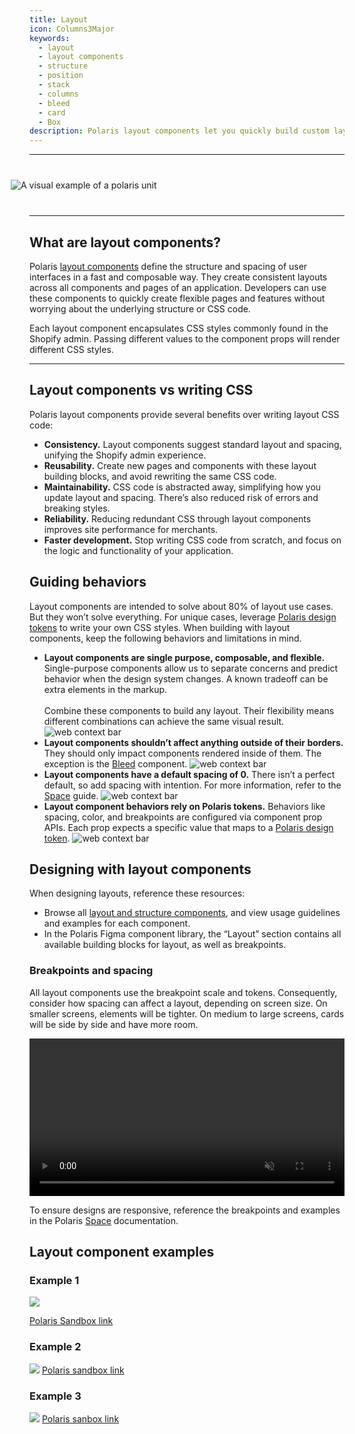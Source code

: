 ```yaml
---
title: Layout
icon: Columns3Major
keywords:
  - layout
  - layout components
  - structure
  - position
  - stack
  - columns
  - bleed
  - card
  - Box
description: Polaris layout components let you quickly build custom layouts without writing CSS code.
---
```


<!-- inline css styling for html video and images -->
<style>
.space-hero {
  margin: 40px -30px 40px -30px;
}
</style>

---

<div class="space-hero">
  <img src="/images/foundations/design/layout/layout-banner.png" alt="A visual example of a polaris unit">
</div>

---

## What are layout components?

Polaris [layout components](/components/layout-and-structure) define the structure and spacing of user interfaces in a fast and composable way. They create consistent layouts across all components and pages of an application. Developers can use these components to quickly create flexible pages and features without worrying about the underlying structure or CSS code.

Each layout component encapsulates CSS styles commonly found in the Shopify admin. Passing different values to the component props will render different CSS styles.

---

## Layout components vs writing CSS

Polaris layout components provide several benefits over writing layout CSS code:

- **Consistency.** Layout components suggest standard layout and spacing, unifying the Shopify admin experience.
- **Reusability.** Create new pages and components with these layout building blocks, and avoid rewriting the same CSS code.
- **Maintainability.** CSS code is abstracted away, simplifying how you update layout and spacing. There’s also reduced risk of errors and breaking styles.
- **Reliability.** Reducing redundant CSS through layout components improves site performance for merchants.
- **Faster development.** Stop writing CSS code from scratch, and focus on the logic and functionality of your application.

## Guiding behaviors

Layout components are intended to solve about 80% of layout use cases. But they won’t solve everything. For unique cases, leverage [Polaris design tokens](/tokens/colors) to write your own CSS styles. When building with layout components, keep the following behaviors and limitations in mind.

<div as="SideBySide">

- <span>**Layout components are single purpose, composable, and flexible.** Single-purpose components allow us to separate concerns and predict behavior when the design system changes. A known tradeoff can be extra elements in the markup. <br /><br />Combine these components to build any layout. Their flexibility means different combinations can achieve the same visual result.</span> ![web context bar](/images/foundations/design/layout/single-purpose-composible-flexible@2x.png)
- <span>**Layout components shouldn’t affect anything outside of their borders.** They should only impact components rendered inside of them. The exception is the [Bleed](/components/layout-and-structure/bleed) component.</span> ![web context bar](/images/foundations/design/layout/outside-borders@2x.png)
- <span>**Layout components have a default spacing of 0.** There isn’t a perfect default, so add spacing with intention. For more information, refer to the [Space](/design/space) guide.</span> ![web context bar](/images/foundations/design/layout/default-spacing@2x.png)
- <span>**Layout component behaviors rely on Polaris tokens.** Behaviors like spacing, color, and breakpoints are configured via component prop APIs. Each prop expects a specific value that maps to a [Polaris design token](/tokens/colors).</span> ![web context bar](/images/foundations/design/layout/tokens@2x.png)

</div>

## Designing with layout components

When designing layouts, reference these resources:

- Browse all [layout and structure components](/components/layout-and-structure), and view usage guidelines and examples for each component.
- In the Polaris Figma component library, the “Layout” section contains all available building blocks for layout, as well as breakpoints.

### Breakpoints and spacing

All layout components use the breakpoint scale and tokens. Consequently, consider how spacing can affect a layout, depending on screen size. On smaller screens, elements will be tighter. On medium to large screens, cards will be side by side and have more room.

<video width="100%" height="auto" controls autoplay muted loop>
  <source src="/images/foundations/design/space/breakpoints.mp4" type="video/mp4">
</video>

To ensure designs are responsive, reference the breakpoints and examples in the Polaris [Space](/design/space) documentation.

## Layout component examples

### Example 1

![](/images/foundations/design/layout/example1.png)

[Polaris Sandbox link](https://polaris.shopify.com/sandbox?code=N4Igxg9gJgpiBcIA8AhCAPABABwIZSgEsA7AcwF4AdEANmoD5LjNMkBBAG2wAtcBhXACcojZi0zAA9ACppmJuPEAVbjEylc2HIIhaAzjAAuezIdWY9eMGoBGRgO4wYzGLjDdM7whyiYSp804eXABlQzcAa0w%2BCABbbAhiZ0MFRXVNTDdrbGNMCABXQQsrElJMWD1CUmZDCAjnE1wTADdcDnyYE25DQ2w9eElJBI4hQj0AOj1uXUIAMwBPcchYyVr64j1JSzdS1MVZSQBfPdYg3jDI9OwqEAAmakxZ-I4OAHVCKDNRRSlZE5YYu1Yhs-CYbPlvIZMPZCGZoiEQupBB9MPliLAimY1NNoJl0ZkwNlcnwEUiUbgesjwYZOv9HhBMeZIECQdgdNg6QdjmJFEhAflgSZmQKNjcAIyzIq4fK1Bh0lhIJQwdBQpo3DkgTCtZG4YiGG6qfClACyUDlPLSLAAmgUiokOCQ1HpaoI1GNiIBMAihumcmHmRnlrEkSpV30trBQMtqzGwI38hEgxHIwAAEgzCAAvRLhDgAEQgxmNJAZh3oSEkkZ6iTDvMk-MFNfEiuVqr06vN4cw%2Bc9UNmDNIRlMEEwrtiEGaaixOCaensDN89lUzHmBQ9rpHrig8yHFnCghSFsUBhepXGdPLIcMjfLZ1C4TAEUbvzpaCwpEIE5MK-yBOsehMtSYLEurbiSiJsj6%2B6EJ0eK%2BFkMA5CYtrlJ0VQ1HUDTyIe9JFM68wOmQmSUoQ1KdOMmAAJKGAA5EhhRARAzpajAgh6BS3hqCM35QssCRJHqnJHCcqAYNOBClCgHAQA%2BFz7jcAAsHZpKgUbVgASjAY4TpgAAKM5zsI5aVtG14VhgYY3lwvACMIohGeZTAgAANCAWKxJ0CAANogFJYBtDA8DOCAAC6Lkwp83B6F5ADsNAABzBYcQA)

### Example 2

![](/images/foundations/design/layout/example2.png)
[Polaris sandbox link](https://polaris.shopify.com/sandbox?code=N4Igxg9gJgpiBcIA8AhCAPABABwIZSgEsA7AcwF4AdEAFmoD5LjNMkBBAG2wAtcBhXACcoOfETJUQABmqZBEAK7FYUNgCMIANxiSAtlAZMWLVBlEESFanRCNmxk5x64AygBdcYANaZSubJI2dg4OSAAqMOhumLgAzpLcAIyymkKEuMRuCTD4lgCyBrZGIQ4ACgpqHISx3DAiHBmkCrikMLHFJUgA9BFRwSWsvdGpgumZkhpQAJ4FspAcEIKSsRVQCnWG9gOYbGBuhNqYJJhutZi6Ql4wbrEntVMA5IdqMDDMYnUnEDHKmJrVhEqMC%2BHQGYAUsTcEF0MEEsQAdKDQj1Im5%2BsinLx3J4vOjWF00Og8aYsHgLBJrLINMJYSgFt5sYIstQiP9YIJNp0%2BBAOApdMRbvM%2BQLyMBqIkAGaCGIKKHUAC%2BeNCAEliFViMC-AFKUUtgNwqjMBKIJkAOowQikbjMkCxGC6QE8wr0ACiZCqNW6QyVIVQ%2BFa9AAIjAJbgFBw3N0UP6YD6TF1VerY0jjEgADIkXF8XhkYGwUPhyNdDPEXEp7rc3n82LEgkYYmElNk8RWWjUFPU9l0iAMjxMySswjs9t6lhqHGkeRKKATCdT5Qjkqd2EAJVyELdUEZNoATIuQsvBGuiBvlJvJHuQKCfaV5LpsNFwZDobDbscVthsIs3J9BDBSIQJq3FCmA1BA2BHMwpwWtK9K4BwmANGQzStCmEKWHcwLppm9AuNw4GEBKUyYAA4jAPI9rg%2Bwmjsn7wt0JZlnqUb1sU3SYvwQhQHYLFEkwIAADQgNBMKxAgADaIBwRwMDwG8IAALpCQA7kOpxifA4kAOwAGwABwKfKQA)

### Example 3

![](/images/foundations/design/layout/example3.png)
[Polaris sanbox link](https://polaris.shopify.com/playroom/index.html?code=N4Igxg9gJgpiBcIA8AFAhgcxgPgDoDsACQpAQQBsAHACzQGUAXNMAa0IzUoF5cQAOXniLESFGmgDCaAE5QhIkUgCS%2BcgEt8MQmnUZ8PEAGdKzGAFoARjAYB3GDHy9CF8hFYU1eg2AcMY0pw5uXgAWQQIFBSQAFRgADwZ5SIVSMAY1ADc0P0IGajVDQlcwbLUIIjUAM0I1BgByQqsNDEIAV0MYKEJKiGlCQwY3Fmaa-AzfXoBPABoI5JFK1vJKtXJ1fBbe2GlDacJe-pg1kcppaFa0wznkpAB6WISkm4AhVoZB-GxU9Kyc4tLyndXu9yk9FLcVOscNcSLcxLQpLIknd4fQmKwhHd0FghCBpiA8jAALYwQwIADaIH%2B5Bg8AcIAAuvibGooHkyfByQB2ABsfGmAEYAAwhIUMgC%2BQA)
